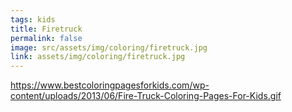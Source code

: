 ```yaml
---
tags: kids
title: Firetruck
permalink: false
image: src/assets/img/coloring/firetruck.jpg
link: assets/img/coloring/firetruck.jpg
---
```

https://www.bestcoloringpagesforkids.com/wp-content/uploads/2013/06/Fire-Truck-Coloring-Pages-For-Kids.gif

